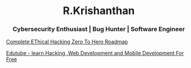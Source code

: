 <h1 align="center">R.Krishanthan</h1>
<h3 align="center">Cybersecurity Enthusiast | Bug Hunter | Software Engineer</h3>

<a href="https://hack-tf.gitbook.io/ethical-hacker-zero-to-hero/" align="center">Complete EThical Hacking Zero To Hero Roadmap</a>

<a href="https://krishanthan4.github.io/edutube" align="center">Edutube - learn Hacking ,Web Development and Mobile Development For Free</a>

